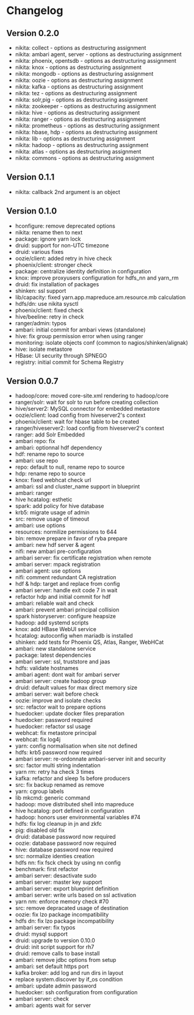 
# Changelog

## Version 0.2.0

* nikita: collect - options as destructuring assignment
* nikita: ambari agent, server - options as destructuring assignment
* nikita: phoenix, opentsdb - options as destructuring assignment
* nikita: knox - options as destructuring assignment
* nikita: mongodb - options as destructuring assignment
* nikita: oozie - options as destructuring assignment
* nikita: kafka - options as destructuring assignment
* nikita: tez - options as destructuring assignment
* nikita: solr,pig - options as destructuring assignment
* nikita: zookeeper - options as destructuring assignment
* nikita: hive - options as destructuring assignment
* nikita: ranger - options as destructuring assignment
* nikita: prometheus - options as destructuring assignment
* nikita: hbase, hdp - options as destructuring assignment
* nikita: lib - options as destructuring assignment
* nikita: hadoop - options as destructuring assignment
* nikita: atlas - options as destructuring assignment
* nikita: commons - options as destructuring assignment

## Version 0.1.1

* nikita: callback 2nd argument is an object

## Version 0.1.0

* hconfigure: remove deprecated options
* nikita: rename then to next
* package: ignore yarn lock
* druid: support for non-UTC timezone
* druid: various fixes
* oozie/client: added retry in hive check
* phoenix/client: stronger check
* package: centralize identity definition in configuration
* knox: improve proxyusers configuration for hdfs_nn and yarn_rm
* druid: fix installation of packages
* shinken: ssl support
* lib/capacity: fixed yarn.app.mapreduce.am.resource.mb calculation
* hdfs/dn: use nikita sysctl
* phoenix/client: fixed check
* hive/beeline: retry in check
* ranger/admin: typos
* ambari: initial commit for ambari views (standalone)
* hive: fix group permission error when using ranger
* monitoring: isolate objects conf (common to nagios/shinken/alignak)
* hive: isolate metastore
* HBase: UI security through SPNEGO
* registry: initial commit for Schema Registry

## Version 0.0.7

* hadoop/core: moved core-site.xml rendering to hadoop/core
* ranger/solr: wait for solr to run before creating collection
* hive/server2: MySQL connector for embedded metastore
* oozie/client: load config from hiveserver2's context
* phoenix/client: wait for hbase table to be created
* ranger/hiveserver2: load config from hiveserver2's context
* ranger: add Solr Embedded
* ambari repo: fix
* ambari: optionnal hdf dependency
* hdf: rename repo to source
* ambari: use repo
* repo: default to null, rename repo to source
* hdp: rename repo to source
* knox: fixed webhcat check url
* ambari: ssl and cluster_name support in blueprint
* ambari: ranger
* hive hcatalog: esthetic
* spark: add policy for hive database
* krb5: migrate usage of admin
* src: remove usage of timeout
* ambari: use options
* resources: normilize permissions to 644
* bin: remove prepare in favor of ryba prepare
* ambari: new hdf server & agent
* nifi: new ambari pre-configuration
* ambari server: fix certificate registration when remote
* ambari server: mpack registration
* ambari agent: use options
* nifi: comment redundant CA registration
* hdf & hdp: target and replace from config
* ambari server: handle exit code 7 in wait
* refactor hdp and initial commit for hdf
* ambari: reliable wait and check
* ambari: prevent ambari principal collision
* spark historyserver: configure heapsize
* hadoop: add systemd scripts
* knox: add HBase WebUI service
* hcatalog: autoconfig when mariadb is installed
* shinken: add tests for Phoenix QS, Atlas, Ranger, WebHCat
* ambari: new standalone service
* package: latest dependencies
* ambari server: ssl, truststore and jaas
* hdfs: validate hostnames
* ambari agent: dont wait for ambari server
* ambari server: create hadoop group
* druid: default values for max direct memory size
* ambari server: wait before check
* oozie: improve and isolate checks
* src: refactor wait to prepare options
* huedocker: update docker files preparation
* huedocker: password required
* huedocker: refactor ssl usage
* webhcat: fix metastore principal
* webhcat: fix log4j
* yarn: config normalisation when site not defined
* hdfs: krb5 password now required
* ambari server: re-ordonnate ambari-server init and security
* src: factor multi string indentation
* yarn rm: retry ha check 3 times
* kafka: refactor and sleep 1s before producers
* src: fix backup renamed as remove
* yarn: cgroup labels
* lib mkcmd: generic command
* hadoop: move distributed shell into mapreduce
* hive hcatalog: port defined in configuration
* hadoop: honors user environmental variables #74
* hdfs: fix log cleanup in jn and zkfc
* pig: disabled old fix
* druid: database password now required
* oozie: database password now required
* hive: database password now required
* src: normalize identies creation
* hdfs nn: fix fsck check by using nn config
* benchmark: first refactor
* ambari server: desactivate sudo
* ambari server: master key support
* ambari server: export blueprint definition
* ambari server: write urls based on ssl activation
* yarn nm: enforce memory check #70
* src: remove depracated usage of destination
* oozie: fix lzo package incompatibility
* hdfs dn: fix lzo package incompatibility
* ambari server: fix typos
* druid: mysql support
* druid: upgrade to version 0.10.0
* druid: init script support for rh7
* druid: remove calls to base install
* ambari: remove jdbc options from setup
* ambari: set default https port
* kafka broker: add log and run dirs in layout
* replace system.discover by if_os condition
* ambari: update admin password
* huedocker: ssh configuration from configuration
* ambari server: check
* ambari: agents wait for server
